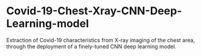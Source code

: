 # Covid-19-Chest-Xray-CNN-Deep-Learning-model
Extraction of Covid-19 characteristics from X-ray imaging of the chest area, through the deployment of a finely-tuned CNN deep learning model.
